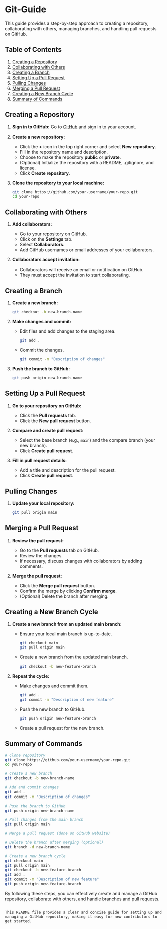 # Git-Guide


This guide provides a step-by-step approach to creating a repository, collaborating with others, managing branches, and handling pull requests on GitHub.

## Table of Contents

1. [Creating a Repository](#creating-a-repository)
2. [Collaborating with Others](#collaborating-with-others)
3. [Creating a Branch](#creating-a-branch)
4. [Setting Up a Pull Request](#setting-up-a-pull-request)
5. [Pulling Changes](#pulling-changes)
6. [Merging a Pull Request](#merging-a-pull-request)
7. [Creating a New Branch Cycle](#creating-a-new-branch-cycle)
8. [Summary of Commands](#summary-of-commands)

## Creating a Repository

1. **Sign in to GitHub:**
   Go to [GitHub](https://github.com) and sign in to your account.

2. **Create a new repository:**
   - Click the **+** icon in the top right corner and select **New repository**.
   - Fill in the repository name and description.
   - Choose to make the repository **public** or **private**.
   - (Optional) Initialize the repository with a README, .gitignore, and license.
   - Click **Create repository**.

3. **Clone the repository to your local machine:**
   ```sh
   git clone https://github.com/your-username/your-repo.git
   cd your-repo
   ```

## Collaborating with Others

1. **Add collaborators:**
   - Go to your repository on GitHub.
   - Click on the **Settings** tab.
   - Select **Collaborators**.
   - Add GitHub usernames or email addresses of your collaborators.

2. **Collaborators accept invitation:**
   - Collaborators will receive an email or notification on GitHub.
   - They must accept the invitation to start collaborating.

## Creating a Branch

1. **Create a new branch:**
   ```sh
   git checkout -b new-branch-name
   ```

2. **Make changes and commit:**
   - Edit files and add changes to the staging area.
     ```sh
     git add .
     ```
   - Commit the changes.
     ```sh
     git commit -m "Description of changes"
     ```

3. **Push the branch to GitHub:**
   ```sh
   git push origin new-branch-name
   ```

## Setting Up a Pull Request

1. **Go to your repository on GitHub:**
   - Click the **Pull requests** tab.
   - Click the **New pull request** button.

2. **Compare and create pull request:**
   - Select the base branch (e.g., `main`) and the compare branch (your new branch).
   - Click **Create pull request**.

3. **Fill in pull request details:**
   - Add a title and description for the pull request.
   - Click **Create pull request**.

## Pulling Changes

1. **Update your local repository:**
   ```sh
   git pull origin main
   ```

## Merging a Pull Request

1. **Review the pull request:**
   - Go to the **Pull requests** tab on GitHub.
   - Review the changes.
   - If necessary, discuss changes with collaborators by adding comments.

2. **Merge the pull request:**
   - Click the **Merge pull request** button.
   - Confirm the merge by clicking **Confirm merge**.
   - (Optional) Delete the branch after merging.

## Creating a New Branch Cycle

1. **Create a new branch from an updated main branch:**
   - Ensure your local main branch is up-to-date.
     ```sh
     git checkout main
     git pull origin main
     ```
   - Create a new branch from the updated main branch.
     ```sh
     git checkout -b new-feature-branch
     ```

2. **Repeat the cycle:**
   - Make changes and commit them.
     ```sh
     git add .
     git commit -m "Description of new feature"
     ```
   - Push the new branch to GitHub.
     ```sh
     git push origin new-feature-branch
     ```
   - Create a pull request for the new branch.

## Summary of Commands

```sh
# Clone repository
git clone https://github.com/your-username/your-repo.git
cd your-repo

# Create a new branch
git checkout -b new-branch-name

# Add and commit changes
git add .
git commit -m "Description of changes"

# Push the branch to GitHub
git push origin new-branch-name

# Pull changes from the main branch
git pull origin main

# Merge a pull request (done on GitHub website)

# Delete the branch after merging (optional)
git branch -d new-branch-name

# Create a new branch cycle
git checkout main
git pull origin main
git checkout -b new-feature-branch
git add .
git commit -m "Description of new feature"
git push origin new-feature-branch
```

By following these steps, you can effectively create and manage a GitHub repository, collaborate with others, and handle branches and pull requests.
```

This README file provides a clear and concise guide for setting up and managing a GitHub repository, making it easy for new contributors to get started.